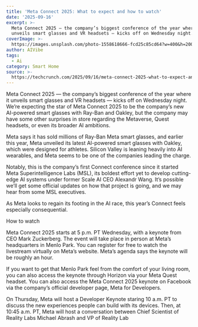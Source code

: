 ```yaml
---
title: 'Meta Connect 2025: What to expect and how to watch'
date: '2025-09-16'
excerpt: >-
  Meta Connect 2025 — the company’s biggest conference of the year where it
  unveils smart glasses and VR headsets — kicks off on Wednesday night. We’re...
coverImage: >-
  https://images.unsplash.com/photo-1558618666-fcd25c85cd64?w=400&h=200&fit=crop&auto=format
author: AIVibe
tags:
  - Ai
category: Smart Home
source: >-
  https://techcrunch.com/2025/09/16/meta-connect-2025-what-to-expect-and-how-to-watch/
---
```

Meta Connect 2025 — the company’s biggest conference of the year where it unveils smart glasses and VR headsets — kicks off on Wednesday night. We’re expecting the star of Meta Connect 2025 to be the company’s new AI-powered smart glasses with Ray-Ban and Oakley, but the company may have some other surprises in store regarding the Metaverse, Quest headsets, or even its broader AI ambitions.

Meta says it has sold millions of Ray-Ban Meta smart glasses, and earlier this year, Meta unveiled its latest AI-powered smart glasses with Oakley, which were designed for athletes. Silicon Valley is leaning heavily into AI wearables, and Meta seems to be one of the companies leading the charge.


	
	




	
	



Notably, this is the company’s first Connect conference since it started Meta Superintelligence Labs (MSL), its boldest effort yet to develop cutting-edge AI systems under former Scale AI CEO Alexandr Wang. It’s possible we’ll get some official updates on how that project is going, and we may hear from some MSL executives.

As Meta looks to regain its footing in the AI race, this year’s Connect feels especially consequential. 

How to watch

Meta Connect 2025 starts at 5 p.m. PT Wednesday, with a keynote from CEO Mark Zuckerberg. The event will take place in person at Meta’s headquarters in Menlo Park. You can register for free to watch the livestream virtually on Meta’s website. Meta’s agenda says the keynote will be roughly an hour.

If you want to get that Menlo Park feel from the comfort of your living room, you can also access the keynote through Horizon via your Meta Quest headset. You can also access the Meta Connect 2025 keynote on Facebook via the company’s official developer page, Meta for Developers.

On Thursday, Meta will host a Developer Keynote staring 10 a.m. PT to discuss the new experiences people can build with its devices. Then, at 10:45 a.m. PT, Meta will host a conversation between Chief Scientist of Reality Labs Michael Abrash and VP of Reality Lab
